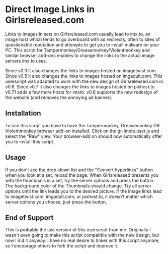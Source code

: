 # Direct Image Links in Girlsreleased.com

Links to images in sets on Girlsreleased.com usually lead to imx.to, an image host which tends to go overboard with ad redirects, often to sites of questionable reputation and attempts to get you to install malware on your PC. This script for Tampermonkey/Greasemonkey/Violentmonkey and similar browser add-ons enables to change the links to the actual image servers imx.to uses.

Since v0.3 it also changes the links to images hosted on imagetwist.com.
Since v0.5 it also changes the links to images hosted on imgadult.com.
This userscript was adapted to work with the new design of Girlsreleased.com in v0.6.
Since v0.7 it also changes the links to images hosted on pixhost.to.
v0.71 adds a few more hosts for imxto.
v0.8 supports the new redesign of the website (and removes the annoying ad banner).

## Installation

To use this script you have to have the Tampermonkey, Greasemonkey OR Violentmonkey browser add-on installed.
Click on the gr-imxto.user.js and select the "Raw" view. Your browser-add on should now automatically offer you to install this script.

## Usage

If you don't see the drop-down list and the "Convert hyperlinks" button when you look at a set, reload the page.
When Girlsreleased presents you with the thumbnails in a set, try the server options and press the button. The background color of the Thumbnails should change. Try all server options until the link leads you to the desired picture. If the image links lead to imagetwist.com, imgadult.com, or pixhost.to, it doesn't matter which server options you choose, just press the button.

## End of Support

This is probably the last version of this userscript from me. Originally I wasn't even going to make this script compatible with the new design, but now I did it anyway. I have no real desire to tinker with this script anymore, so I encourage others to fork the script and improve it.